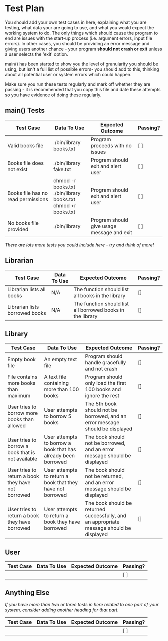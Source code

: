 # Test Plan

You should add your own test cases in here, explaining what you are testing, what data your are going to use, and what you would expect the working system to do. The only things which should cause the program to end are issues with the start-up process (i.e. argument errors, input file errors). In other cases, you should be providing an error message and giving users another chance - your program **should not crash or exit** unless a user selects the 'exit' option.

main() has been started to show you the level of granularity you should be using, but isn't a full list of possible errors- you should add to this, thinking about all potential user or system errors which could happen.

Make sure you run these tests regularly and mark off whether they are passing - it is recommended that you copy this file and date these attempts so you have evidence of doing these regularly.

## main() Tests

| Test Case      | Data To Use | Expected Outcome | Passing? |
| ----------- | ----------- | ----------- | ------------ |
| Valid books file  | ./bin/library books.txt  | Program proceeds with no issues | [ ] |
| Books file does not exist  |  ./bin/library fake.txt  |  Program should exit and alert user | [ ] |
| Books file has no read permissions | chmod -r books.txt <br> ./bin/library books.txt <br> chmod +r books.txt | Program should exit and alert user | [ ] |
| No books file provided | ./bin/library  | Program should give usage message and exit | [ ] |

*There are lots more tests you could include here - try and think of more!*

## Librarian

| Test Case | Data To Use | Expected Outcome | Passing? |
| -- | -- | -- | -- |
| Librarian lists all books | N/A | The function should list all books in the library | [] |
| Librarian lists borrowed books | N/A | The function should list all borrowed books in the library | [] |

## Library

| Test Case | Data To Use | Expected Outcome | Passing? |
| -- | -- | -- | -- |
| Empty book file | An empty text file | Program should handle gracefully and not crash | [] |
| File contains more books than maximum | A text file containing more than 100 books | Program should only load the first 100 books and ignore the rest | [] |
| User tries to borrow more books than allowed | User attempts to borrow 5 books | The 5th book should not be borrowed, and an error message should be displayed | [] |
| User tries to borrow a book that is not available | User attempts to borrow a book that has already been borrowed | The book should not be borrowed, and an error message should be displayed | [] |
| User tries to return a book they have not borrowed | User attempts to return a book that they have not borrowed | The book should not be returned, and an error message should be displayed | [] |
| User tries to return a book they have borrowed | User attempts to return a book they have borrowed | The book should be returned successfully, and an appropriate message should be displayed | [] |

## User

 | Test Case | Data To Use | Expected Outcome | Passing? |
 | -- | -- | -- | -- |
 |  |  |  | [ ] |

## Anything Else

*If you have more than two or three tests in here related to one part of your system, consider adding another heading for that part.*

 | Test Case | Data To Use | Expected Outcome | Passing? |
 | -- | -- | -- | -- |
 |  |  |  | [ ] |

